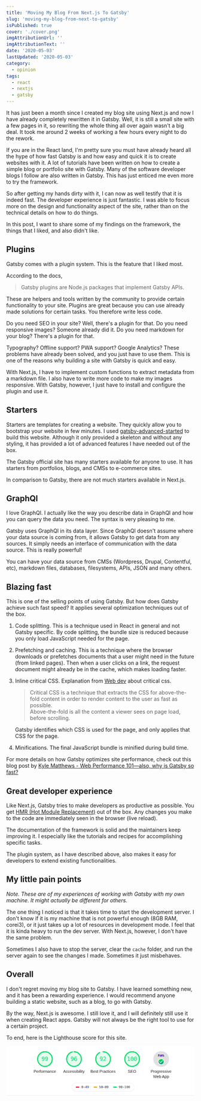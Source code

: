 ```yaml
---
title: 'Moving My Blog From Next.js To Gatsby'
slug: 'moving-my-blog-from-next-to-gatsby'
isPublished: true
cover: './cover.png'
imgAttributionUrl: ''
imgAttributionText: ''
date: '2020-05-03'
lastUpdated: '2020-05-03'
category:
  - opinion
tags:
  - react
  - nextjs
  - gatsby
---
```


It has just been a month since I created my blog site using Next.js and now I have already completely rewritten it in Gatsby. Well, it is still a small site with a few pages in it, so rewriting the whole thing all over again wasn't a big deal. It took me around 2 weeks of working a few hours every night to do the rework.

If you are in the React land, I'm pretty sure you must have already heard all the hype of how fast Gatsby is and how easy and quick it is to create websites with it. A lot of tutorials have been written on how to create a simple blog or portfolio site with Gatsby. Many of the software developer blogs I follow are also written in Gatsby. This has just enticed me even more to try the framework.

So after getting my hands dirty with it, I can now as well testify that it is indeed fast. The developer experience is just fantastic. I was able to focus more on the design and functionality aspect of the site, rather than on the technical details on how to do things.

In this post, I want to share some of my findings on the framework, the things that I liked, and also didn't like.

## Plugins

Gatsby comes with a plugin system. This is the feature that I liked most.

According to the docs,

> Gatsby plugins are Node.js packages that implement Gatsby APIs.

These are helpers and tools written by the community to provide certain functionality to your site. Plugins are great because you can use already made solutions for certain tasks. You therefore write less code.

Do you need SEO in your site? Well, there's a plugin for that. Do you need responsive images? Someone already did it. Do you need markdown for your blog? There's a plugin for that.

Typography? Offline support? PWA support? Google Analytics? These problems have already been solved, and you just have to use them. This is one of the reasons why building a site with Gatsby is quick and easy.

With Next.js, I have to implement custom functions to extract metadata from a markdown file. I also have to write more code to make my images responsive. With Gatsby, however, I just have to install and configure the plugin and use it.

## Starters

Starters are templates for creating a website. They quickly allow you to bootstrap your website in few minutes. I used [gatsby-advanced-started](https://www.gatsbyjs.org/starters/Vagr9K/gatsby-advanced-starter/) to build this website. Although it only provided a skeleton and without any styling, it has provided a lot of advanced features I have needed out of the box.

The Gatsby official site has many starters available for anyone to use. It has starters from portfolios, blogs, and CMSs to e-commerce sites.

In comparison to Gatsby, there are not much starters available in Next.js.

## GraphQl

I love GraphQl. I actually like the way you describe data in GraphQl and how you can query the data you need. The syntax is very pleasing to me.

Gatsby uses GraphQl in its data layer. Since GraphQl doesn't assume where your data source is coming from, it allows Gatsby to get data from any sources. It simply needs an interface of communication with the data source. This is really powerful!

You can have your data source from CMSs (Wordpress, Drupal, Contentful, etc), markdown files, databases, filesystems, APIs, JSON and many others.

## Blazing fast

This is one of the selling points of using Gatsby. But how does Gatsby achieve such fast speed?
It applies several optimization techniques out of the box.

1.  Code splitting. This is a technique used in React in general and not Gatsby specific. By code splitting, the bundle size is reduced because you only load JavaScript needed for the page.
2.  Prefetching and caching. This is a technique where the browser downloads or prefetches documents that a user might need in the future (from linked pages). Then when a user clicks on a link, the request document might already be in the cache, which makes loading faster.
3.  Inline critical CSS. Explanation from [Web dev](https://web.dev/extract-critical-css/) about critical css.

    > Critical CSS is a technique that extracts the CSS for above-the-fold content in order to render content to the user as fast as possible.<br/>
    > Above-the-fold is all the content a viewer sees on page load, before scrolling.

    Gatsby identifies which CSS is used for the page, and only applies that CSS for the page.

4.  Minifications. The final JavaScript bundle is minified during build time.

For more details on how Gatsby optimizes site performance, check out this blog post by [Kyle Matthews - Web Performance 101—also, why is Gatsby so fast?](https://www.gatsbyjs.org/blog/2017-09-13-why-is-gatsby-so-fast/)

## Great developer experience

Like Next.js, Gatsby tries to make developers as productive as possible. You get [HMR (Hot Module Replacement)](https://webpack.js.org/concepts/hot-module-replacement/) out of the box. Any changes you make to the code are immediately seen in the browser (live reload).

The documentation of the framework is solid and the maintainers keep improving it. I especially like the tutorials and recipes for accomplishing specific tasks.

The plugin system, as I have described above, also makes it easy for developers to extend existing functionalities.

## My little pain points

_Note. These are of my experiences of working with Gatsby with my own machine. It might actually be different for others._

The one thing I noticed is that it takes time to start the development server. I don't know if it is my machine that is not powerful enough (8GB RAM, corei3), or it just takes up a lot of resources in development mode. I feel that it is kinda heavy to run the dev server. With Next.js, however, I don't have the same problem.

Sometimes I also have to stop the server, clear the `cache` folder, and run the server again to see the changes I made. Sometimes it just misbehaves.

## Overall

I don't regret moving my blog site to Gatsby. I have learned something new, and it has been a rewarding experience. I would recommend anyone building a static website, such as a blog, to go with Gatsby.

By the way, Next.js is awesome. I still love it, and I will definitely still use it when creating React apps. Gatsby will not always be the right tool to use for a certain project.

To end, here is the Lighthouse score for this site.

![lighthousescore](./lighthouse-report.png)
